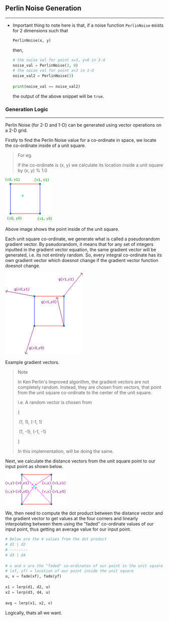 ## Perlin Noise Generation 

<hr>

- Important thing to note here is that, if a noise function `PerlinNoise`  exists for 2 dimensions such that

  ```python
  PerlinNoise(x, y)
  ```

  then, 

  ```python
  # the noise val for point x=3, y=0 in 2-d
  noise_val = PerlinNoise(3, 0)
  # the noise val for point x=3 in 1-d
  noise_val2 = PerlinNoise(3)
  
  print(noise_val == noise_val2)
  ```

  the output of the above snippet will be `true`.

### Generation Logic

<hr>
Perlin Noise (for 2-D and 1-D) can be generated using vector operations on a 2-D grid.

Firstly to find the Perlin Noise value for a co-ordinate in space, we locate the co-ordinate inside of a unit square.

>For eg.
>
>if the co-ordinate is (x, y) we calculate its location inside a unit square by (x, y) % 1.0

<img src="./assets/logic01.gif" alt="unit_square" />

Above image shows the point inside of the unit square.

Each unit square co-ordinate, we generate what is called a pseudorandom gradient vector. By pseudorandom, it means that for any set of integers inputted in the gradient vector equation, the same gradient vector will be generated, i.e. its not entirely random. So, every integral co-ordinate has its own gradient vector which doesnot change if the gradient vector function doesnot change.

<img src="./assets/logic02.gif">



Example gradient vectors.

>Note
>
>In Ken Perlin's Improved algorithm, the gradient vectors are not completely random. Instead, they are chosen from vectors, that point from the unit square co-ordinate to the center of the unit square.
>
>i.e. A random vector is chosen from 
>
>{
>
>​	(1, 1), (-1, 1)
>
>​	(1, -1), (-1, -1)
>
>}
>
>In this implementation, will be doing the same.

Next, we calculate the distance vectors from the unit square point to our input point as shown below.

<img src="./assets/logic03.gif">

We, then need to compute the dot product between the distance vector and the gradient vector to get values at the four corners and linearly interpolating between them using the "faded" co-ordinate values of our input point, thus getting an average value for our input point.

```python
# Below are the 4 values from the dot product
# d1 | d2
# --------
# d3 | d4

# u and v are the "faded" co-ordinates of our point in the unit square
# (xf, yf) = location of our point inside the unit square
u, v = fade(xf), fade(yf)

x1 = lerp(d1, d2, u)
x2 = lerp(d3, d4, u)

avg = lerp(x1, x2, v)
```

Logically, thats all we want.
